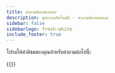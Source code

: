 ```yaml
---
title: คําถามข้อเสนอแนะ
description: ชุดระบบอัตโนมัติ - คําถามข้อเสนอแนะ
sidebar: false
sidebarlogo: fresh-white
include_footer: true
---
```

โปรดให้คําติชมของคุณสําหรับคําถามต่อไปนี้:

{{<questions  name="feedback.json" completed="Thank you for completing questions" showNavigationButtons=false  >}}

